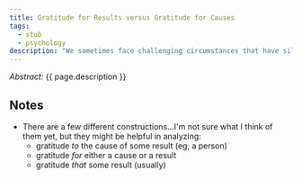 ```yaml
---
title: Gratitude for Results versus Gratitude for Causes
tags:
  - stub
  - psychology
description: "We sometimes face challenging circumstances that have silver linings or some positive outcomes. Adaptive pressures can help us to grow. We may develop positive traits that we are profoundly proud of, but as a result of injustice or evil. There are a few issues I want to explore around gratitude. How can we be grateful for what <b>is</b> and for what good things we enjoy, while still properly condemning the causes? A very straightforward example might be a woman who is raped. Through the ordeal of the violation and subsequent healing, she may develop a new strength and resilience she never had and might not otherwise have had. She might be properly proud of who she has become, but condemn the rapist, despite the fact that he was the catalyst of her growth. I don't think this entails any cognitive dissonance, and I think there's a connection to how you can truly believe that people are generally doing the best they can (and in extreme cases, even feel compassion for someone who has fallen so far as to commit atrocities) and also hold them accountable by condemning their behavior and treating them accordingly."
---
```


_Abstract:_ {{ page.description }}

## Notes
* There are a few different constructions...I'm not sure what I think of them yet, but they might be helpful in analyzing:
  * gratitude _to_ the cause of some result (eg, a person)
  * gratitude _for_ either a cause or a result
  * gratitude _that_ some result (usually)
